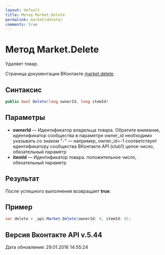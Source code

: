 ```yaml
---
layout: default
title: Метод Market.Delete
permalink: market/delete/
comments: true
---
```

# Метод Market.Delete
Удаляет товар.

Страница документации ВКонтакте [market.delete](https://vk.com/dev/market.delete).

## Синтаксис
``` csharp
public bool Delete(long ownerId, long itemId)
```

## Параметры
+ **ownerId** — Идентификатор владельца товара. 
Обратите внимание, идентификатор сообщества в параметре owner_id необходимо указывать со знаком "-" — например, owner_id=-1 соответствует идентификатору сообщества ВКонтакте API (club1)  целое число, обязательный параметр
+ **itemId** — Идентификатор товара. положительное число, обязательный параметр

## Результат
После успешного выполнения возвращает **true**.

## Пример
``` csharp
var delete = _api.Market.Delete(ownerId: 0, itemId: 0);
```

## Версия Вконтакте API v.5.44
Дата обновления: 29.01.2016 14:55:24
